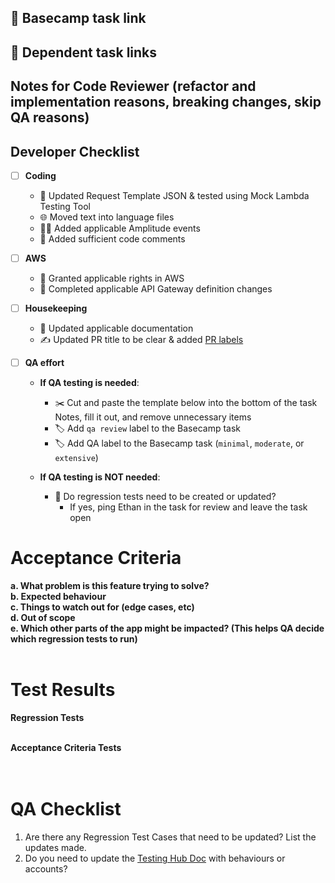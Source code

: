 ## 🔗 Basecamp task link


## 🔗 Dependent task links


## Notes for Code Reviewer (refactor and implementation reasons, breaking changes, skip QA reasons)


## Developer Checklist
- [ ] **Coding**
   - 🧪 Updated Request Template JSON & tested using Mock Lambda Testing Tool
   - 🌐 Moved text into language files
   - 🧑‍💻 Added applicable Amplitude events
   - 💬 Added sufficient code comments

- [ ] **AWS**
   - 📄 Granted applicable rights in AWS
   - 📄 Completed applicable API Gateway definition changes

- [ ] **Housekeeping**
   - 📃 Updated applicable documentation
   - ✍ Updated PR title to be clear & added [PR labels](https://3.basecamp.com/3425901/buckets/4540862/messages/8613591866)
    
- [ ] **QA effort**
   - **If QA testing is needed**:
     - ✂️ Cut and paste the template below into the bottom of the task Notes, fill it out, and remove unnecessary items
     - 🏷️ Add `qa review` label to the Basecamp task
     - 🏷️ Add QA label to the Basecamp task (`minimal`, `moderate`, or `extensive`)
   
   - **If QA testing is NOT needed**:
     - 🔄 Do regression tests need to be created or updated?  
       - If yes, ping Ethan in the task for review and leave the task open


# Acceptance Criteria
**a. What problem is this feature trying to solve?**<br>
**b. Expected behaviour**<br>
**c. Things to watch out for (edge cases, etc)**<br>
**d. Out of scope**<br>
**e. Which other parts of the app might be impacted? (This helps QA decide which regression tests to run)**<br><br>

# Test Results
**Regression Tests**<br><br>


**Acceptance Criteria Tests**<br><br><br>


# QA Checklist
1. Are there any Regression Test Cases that need to be updated? List the updates made.
2. Do you need to update the [Testing Hub Doc](https://sites.google.com/paymentsource.ca/services/development/testing-expected-behaviour) with behaviours or accounts?


